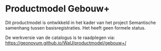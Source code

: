 # Productmodel Gebouw+

Dit productmodel is ontwikkeld in het kader van het project Semantische samenhang tussen basisregistraties. Het heeft geen formele status.

De werkversie van de catalogus is te raadplegen via: https://geonovum.github.io/WaU/productmodel/gebouw+/
